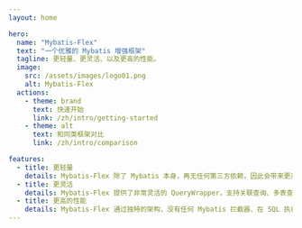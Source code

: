 ```yaml
---
layout: home

hero:
  name: "Mybatis-Flex"
  text: "一个优雅的 Mybatis 增强框架"
  tagline: 更轻量、更灵活、以及更高的性能。
  image:
    src: /assets/images/logo01.png
    alt: Mybatis-Flex
  actions:
    - theme: brand
      text: 快速开始
      link: /zh/intro/getting-started
    - theme: alt
      text: 和同类框架对比
      link: /zh/intro/comparison

features:
  - title: 更轻量
    details: Mybatis-Flex 除了 Mybatis 本身，再无任何第三方依赖，因此会带来更高的自主性、把控性和稳定性。在任何一个系统中，依赖越多，稳定性越差。
  - title: 更灵活
    details: Mybatis-Flex 提供了非常灵活的 QueryWrapper，支持关联查询、多表查询、多主键、逻辑删除、乐观锁更新、数据填充、数据脱敏、等等....
  - title: 更高的性能
    details: Mybatis-Flex 通过独特的架构，没有任何 Mybatis 拦截器、在 SQL 执行的过程中，没有任何的 Sql Parse，因此会带来指数级的性能增长。
---
```


